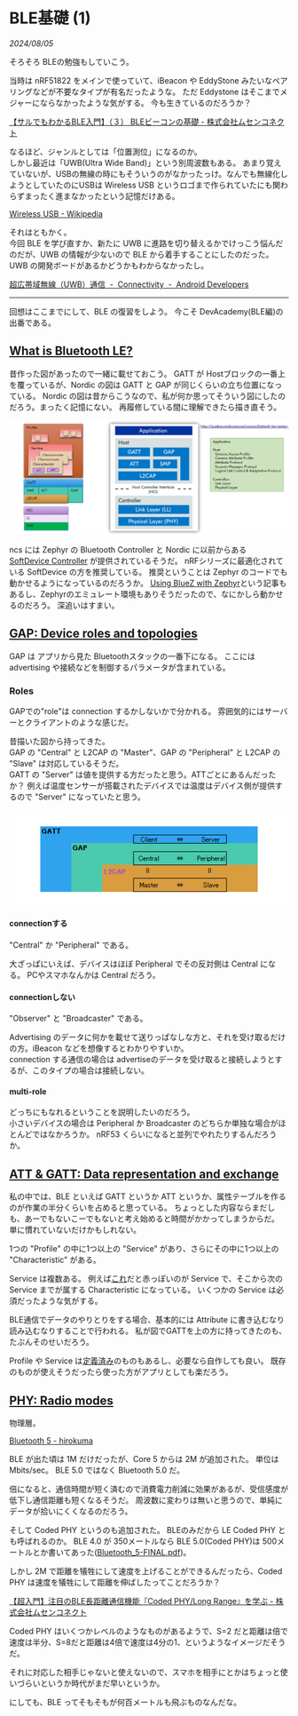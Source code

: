 # BLE基礎 (1)

<i>2024/08/05</i>

そろそろ BLEの勉強もしていこう。

当時は nRF51822 をメインで使っていて、iBeacon や EddyStone みたいなペアリングなどが不要なタイプが有名だったような。
ただ Eddystone はそこまでメジャーにならなかったような気がする。
今も生きているのだろうか？

[【サルでもわかるBLE入門】（３） BLEビーコンの基礎 - 株式会社ムセンコネクト](https://www.musen-connect.co.jp/blog/course/trial-production/ble-beginner-3/)

なるほど、ジャンルとしては「位置測位」になるのか。  
しかし最近は「UWB(Ultra Wide Band)」という別周波数もある。
あまり覚えていないが、USBの無線の時にもそういうのがなかったっけ。なんでも無線化しようとしていたのにUSBは Wireless USB というロゴまで作られていたにも関わらずまったく進まなかったという記憶だけある。

[Wireless USB - Wikipedia](https://en.wikipedia.org/wiki/Wireless_USB)

それはともかく。  
今回 BLE を学び直すか、新たに UWB に進路を切り替えるかでけっこう悩んだのだが、UWB の情報が少ないので BLE から着手することにしたのだった。
UWB の開発ボードがあるかどうかもわからなかったし。

[超広帯域無線（UWB）通信  -  Connectivity  -  Android Developers](https://developer.android.com/develop/connectivity/uwb?hl=ja)

----

回想はここまでにして、BLE の復習をしよう。
今こそ DevAcademy(BLE編)の出番である。

## [What is Bluetooth LE?](https://academy.nordicsemi.com/courses/bluetooth-low-energy-fundamentals/lessons/lesson-1-bluetooth-low-energy-introduction/topic/what-is-bluetooth-le/)

昔作った図があったので一緒に載せておこう。
GATT が Hostブロックの一番上を覆っているが、Nordic の図は GATT と GAP が同じくらいの立ち位置になっている。
Nordic の図は昔からこうなので、私が何か思ってそういう図にしたのだろう。まったく記憶にない。
再履修している間に理解できたら描き直そう。

![image](20240805a-1.png)

ncs には Zephyr の Bluetooth Controller と Nordic に以前からある [SoftDevice Controller](https://developer.nordicsemi.com/nRF_Connect_SDK/doc/latest/nrfxlib/softdevice_controller/README.html#softdevice-controller) が提供されているそうだ。
nRFシリーズに最適化されている SoftDevice の方を推奨している。
推奨ということは Zephyr のコードでも動かせるようになっているのだろうか。
[Using BlueZ with Zephyr](https://docs.zephyrproject.org/latest/connectivity/bluetooth/bluetooth-tools.html#id3)という記事もあるし、Zephyrのエミュレート環境もありそうだったので、なにかしら動かせるのだろう。
深追いはすまい。

## [GAP: Device roles and topologies](https://academy.nordicsemi.com/courses/bluetooth-low-energy-fundamentals/lessons/lesson-1-bluetooth-low-energy-introduction/topic/gap-device-roles-and-topologies/)

GAP は アプリから見た Bluetoothスタックの一番下になる。
ここには advertising や接続などを制御するパラメータが含まれている。

### Roles

GAPでの"role"は connection するかしないかで分かれる。
雰囲気的にはサーバーとクライアントのような感じだ。

昔描いた図から持ってきた。  
GAP の "Central" と L2CAP の "Master"、GAP の "Peripheral" と L2CAP の "Slave" は対応しているそうだ。  
GATT の "Server" は値を提供する方だったと思う。ATTごとにあるんだったか？ 例えば温度センサーが搭載されたデバイスでは温度はデバイス側が提供するので "Server" になっていたと思う。

![image](20240805a-2.png)

#### connectionする

"Central" か "Peripheral" である。

大ざっぱにいえば、デバイスはほぼ Peripheral でその反対側は Central になる。
PCやスマホなんかは Central だろう。

#### connectionしない

"Observer" と "Broadcaster" である。

Advertising のデータに何かを載せて送りっぱなしな方と、それを受け取るだけの方。iBeacon などを想像するとわかりやすいか。  
connection する通信の場合は advertiseのデータを受け取ると接続しようとするが、このタイプの場合は接続しない。

#### multi-role

どっちにもなれるということを説明したいのだろう。  
小さいデバイスの場合は Peripheral か Broadcaster のどちらか単独な場合がほとんどではなかろうか。
nRF53 くらいになると並列でやれたりするんだろうか。

## [ATT & GATT: Data representation and exchange](https://academy.nordicsemi.com/courses/bluetooth-low-energy-fundamentals/lessons/lesson-1-bluetooth-low-energy-introduction/topic/att-gatt-data-representation-and-exchange/)

私の中では、BLE といえば GATT というか ATT というか、属性テーブルを作るのが作業の半分くらいを占めると思っている。
ちょっとした内容ならまだしも、あーでもないこーでもないと考え始めると時間がかかってしまうからだ。
単に慣れていないだけかもしれない。

1つの "Profile" の中に1つ以上の "Service" があり、さらにその中に1つ以上の "Characteristic" がある。

Service は複数ある。
例えば[これ](https://software-dl.ti.com/lprf/simplelink_cc2640r2_latest/docs/blestack/ble_user_guide/html/ble-stack-3.x/gatt.html#sbp-attr-table)だと赤っぽいのが Service で、そこから次の Service までが属する Characteristic になっている。
いくつかの Service は必須だったような気がする。

BLE通信でデータのやりとりをする場合、基本的には Attribute に書き込むなり読み込むなりすることで行われる。
私が図でGATTを上の方に持ってきたのも、たぶんそのせいだろう。

Profile や Service は[定義済み](https://www.bluetooth.com/specifications/specs/)のものもあるし、必要なら自作しても良い。
既存のものが使えそうだったら使った方がアプリとしても楽だろう。

## [PHY: Radio modes](https://academy.nordicsemi.com/courses/bluetooth-low-energy-fundamentals/lessons/lesson-1-bluetooth-low-energy-introduction/topic/phy-radio-modes/)

物理層。

[Bluetooth 5 - hirokuma](../05/20240518-bl5.html)

BLE が出た頃は 1M だけだったが、Core 5 からは 2M が追加された。
単位は Mbits/sec。
BLE 5.0 ではなく Bluetooth 5.0 だ。

倍になると、通信時間が短く済むので消費電力削減に効果があるが、受信感度が低下し通信距離も短くなるそうだ。
周波数に変わりは無いと思うので、単純にデータが拾いにくくなるのだろう。

そして Coded PHY というのも追加された。
BLEのみだから LE Coded PHY とも呼ばれるのか。
BLE 4.0 が 350メートルなら BLE 5.0(Coded PHY)は 500メートルとか書いてあった([Bluetooth_5-FINAL.pdf](https://www.bluetooth.com/bluetooth-resources/bluetooth-5-go-faster-go-further/))。

しかし 2M で距離を犠牲にして速度を上げることができるんだったら、Coded PHY は速度を犠牲にして距離を伸ばしたってことだろうか？

[【超入門】注目のBLE長距離通信機能『Coded PHY/Long Range』を学ぶ - 株式会社ムセンコネクト](https://www.musen-connect.co.jp/blog/course/trial-production/coded-phy-basic/)

Coded PHY はいくつかレベルのようなものがあるようで、S=2 だと距離は倍で速度は半分、S=8だと距離は4倍で速度は4分の1、というようなイメージだそうだ。

それに対応した相手じゃないと使えないので、スマホを相手にとかはちょっと使いづらいというか時代がまだ早いというか。

にしても、BLE ってそもそもが何百メートルも飛ぶものなんだな。
